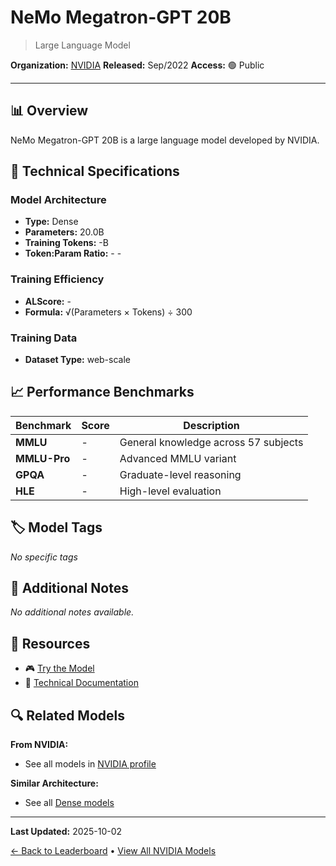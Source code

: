 # NeMo Megatron-GPT 20B

> Large Language Model

**Organization:** [NVIDIA](../../labs/nvidia.md)
**Released:** Sep/2022
**Access:** 🟢 Public

---

## 📊 Overview

NeMo Megatron-GPT 20B is a large language model developed by NVIDIA.

## 🔧 Technical Specifications

### Model Architecture
- **Type:** Dense
- **Parameters:** 20.0B
- **Training Tokens:** -B
- **Token:Param Ratio:** - -

### Training Efficiency
- **ALScore:** -
- **Formula:** √(Parameters × Tokens) ÷ 300

### Training Data
- **Dataset Type:** web-scale

## 📈 Performance Benchmarks

| Benchmark | Score | Description |
|-----------|-------|-------------|
| **MMLU** | - | General knowledge across 57 subjects |
| **MMLU-Pro** | - | Advanced MMLU variant |
| **GPQA** | - | Graduate-level reasoning |
| **HLE** | - | High-level evaluation |

## 🏷️ Model Tags

_No specific tags_

## 📝 Additional Notes

_No additional notes available._

## 🔗 Resources

- 🎮 [Try the Model](https://huggingface.co/nvidia/nemo-megatron-gpt-20B)
- 📄 [Technical Documentation](https://huggingface.co/nvidia/nemo-megatron-gpt-20B)

## 🔍 Related Models

**From NVIDIA:**
- See all models in [NVIDIA profile](../../labs/nvidia.md)

**Similar Architecture:**
- See all [Dense models](../../architectures/dense.md)

---

**Last Updated:** 2025-10-02

[← Back to Leaderboard](../../README.md) • [View All NVIDIA Models](../../labs/nvidia.md)
